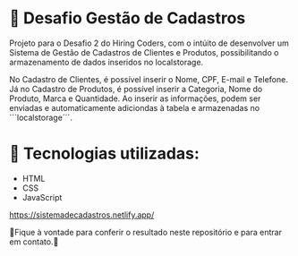# 📄 Desafio Gestão de Cadastros
Projeto para o Desafio 2 do Hiring Coders, com o intúito de desenvolver um Sistema de Gestão de Cadastros de Clientes e Produtos, possibilitando o armazenamento de dados inseridos no localstorage.

No Cadastro de Clientes, é possível inserir o Nome, CPF, E-mail e Telefone. Já no Cadastro de Produtos, é possível inserir a Categoria, Nome do Produto, Marca e Quantidade. Ao inserir as informações, podem ser enviadas e automaticamente adiciondas à tabela e armazenadas no ```localstorage´´´.

# 🚀 Tecnologias utilizadas:
- HTML
- CSS
- JavaScript


https://sistemadecadastros.netlify.app/


🚀Fique à vontade para conferir o resultado neste repositório e para entrar em contato.🚀
